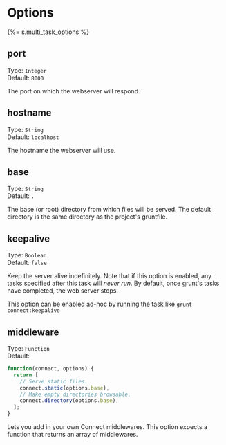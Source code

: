 # Options
{%= s.multi_task_options %}

## port
Type: `Integer`  
Default: `8000`

The port on which the webserver will respond.

## hostname
Type: `String`  
Default: `localhost`

The hostname the webserver will use.

## base
Type: `String`  
Default: `.`

The base (or root) directory from which files will be served. The default directory is the same directory as the project's gruntfile.

## keepalive
Type: `Boolean`  
Default: `false`

Keep the server alive indefinitely. Note that if this option is enabled, any tasks specified after this task will _never run_. By default, once grunt's tasks have completed, the web server stops.

This option can be enabled ad-hoc by running the task like `grunt connect:keepalive`

## middleware
Type: `Function`  
Default:

```js
function(connect, options) {
  return [
    // Serve static files.
    connect.static(options.base),
    // Make empty directories browsable.
    connect.directory(options.base),
  ];
}
```

Lets you add in your own Connect middlewares. This option expects a function that returns an array of middlewares.
